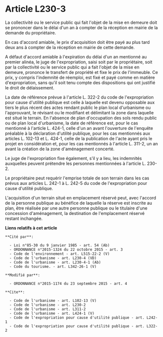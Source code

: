 # Article L230-3

La collectivité ou le service public qui fait l'objet de la mise en demeure doit se prononcer dans le délai d'un an à compter
de la réception en mairie de la demande du propriétaire. 

En cas d'accord amiable, le prix d'acquisition doit être payé au plus tard deux ans à compter de la réception en mairie de
cette demande. 

A défaut d'accord amiable à l'expiration du délai d'un an mentionné au premier alinéa, le juge de l'expropriation, saisi soit
par le propriétaire, soit par la collectivité ou le service public qui a fait l'objet de la mise en demeure, prononce le
transfert de propriété et fixe le prix de l'immeuble. Ce prix, y compris l'indemnité de réemploi, est fixé et payé comme en
matière d'expropriation, sans qu'il soit tenu compte des dispositions qui ont justifié le droit de délaissement. 

La date de référence prévue à l'article L. 322-2 du code de l'expropriation pour cause d'utilité publique est celle à
laquelle est devenu opposable aux tiers le plus récent des actes rendant public le plan local d'urbanisme ou l'approuvant, le
révisant ou le modifiant et délimitant la zone dans laquelle est situé le terrain. En l'absence de plan d'occupation des sols
rendu public ou de plan local d'urbanisme, la date de référence est, pour le cas mentionné à l'article L. 424-1, celle d'un
an avant l'ouverture de l'enquête préalable à la déclaration d'utilité publique, pour les cas mentionnés aux articles L.
102-13 et L. 424-1, celle de la publication de l'acte ayant pris le projet en considération et, pour les cas mentionnés à
l'article L. 311-2, un an avant la création de la zone d'aménagement concerté. 

Le juge de l'expropriation fixe également, s'il y a lieu, les indemnités auxquelles peuvent prétendre les personnes
mentionnées à l'article L. 230-2. 

Le propriétaire peut requérir l'emprise totale de son terrain dans les cas prévus aux articles L. 242-1 à L. 242-5 du code de
l'expropriation pour cause d'utilité publique. 

L'acquisition d'un terrain situé en emplacement réservé peut, avec l'accord de la personne publique au bénéfice de laquelle
la réserve est inscrite au plan, être réalisée par une autre personne publique ou le titulaire d'une concession
d'aménagement, la destination de l'emplacement réservé restant inchangée.

**Liens relatifs à cet article**

	**Cité par**:

	  - Loi n°85-30 du 9 janvier 1985 - art. 54 (Ab)
	  - ORDONNANCE n°2015-1324 du 22 octobre 2015 - art. 3
	  - Code de l'environnement - art. L515-22-2 (V)
	  - Code de l'urbanisme - art. L230-4 (VD)
	  - Code de l'urbanisme - art. L230-4-1 (Ab)
	  - Code du tourisme. - art. L342-26-1 (V)

	**Modifié par**:

	  - ORDONNANCE n°2015-1174 du 23 septembre 2015 - art. 4

	**Cite**:

	  - Code de l'urbanisme - art. L102-13 (V)
	  - Code de l'urbanisme - art. L230-2
	  - Code de l'urbanisme - art. L311-2
	  - Code de l'urbanisme - art. L424-1 (V)
	  - Code de l'expropriation pour cause d'utilité publique - art. L242-1
	  - Code de l'expropriation pour cause d'utilité publique - art. L322-2
